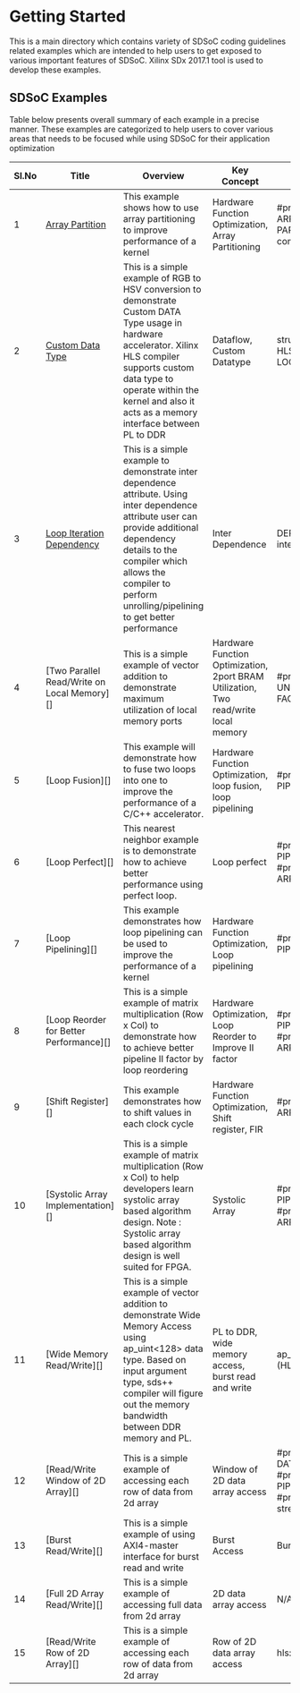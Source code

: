 Getting Started
======================

This is a main directory which contains variety of SDSoC coding guidelines related examples which are intended to help users to get exposed to various important features of SDSoC. Xilinx SDx 2017.1 tool is used to develop these examples.

## SDSoC Examples

Table below presents overall summary of each example in a precise manner. These examples are categorized to help users to cover various areas that needs to be focused while using SDSoC for their application optimization

Sl.No | Title | Overview |Key Concept | Key Words | Category
------|-------|----------|---|-----------|---------
1|[Array Partition][]|This example shows how to use array partitioning to improve performance of a kernel|Hardware Function Optimization, Array Partitioning|#pragma HLS ARRAY PARTITION, complete|Optimization|
2|[Custom Data Type][]|This is a simple example of RGB to HSV conversion to demonstrate Custom DATA Type usage in hardware accelerator. Xilinx HLS compiler supports custom data type to operate within the kernel and also it acts as a memory interface between PL to DDR|Dataflow, Custom Datatype|struct, #pragma HLS LOOP_TRIPCOUNT|Optimization|
3|[Loop Iteration Dependency][]|This is a simple example to demonstrate inter dependence attribute. Using inter dependence attribute user can provide additional dependency details to the compiler which allows the compiler to perform unrolling/pipelining to get better performance|Inter Dependence|DEPENDENCE, inter|Optimization|
4|[Two Parallel Read/Write on Local Memory][]|This is a simple example of vector addition to demonstrate maximum utilization of local memory ports|Hardware Function Optimization, 2port BRAM Utilization, Two read/write local memory|#pragma HLS UNROLL FACTOR=2|Optimization|
5|[Loop Fusion][]|This example will demonstrate how to fuse two loops into one to improve the performance of a C/C++ accelerator.|Hardware Function Optimization, loop fusion, loop pipelining|#pragma HLS PIPELINE|Optimization|
6|[Loop Perfect][]|This nearest neighbor example is to demonstrate how to achieve better performance using perfect loop.|Loop perfect|#pragma HLS PIPELINE, #pragma HLS ARRAY_PARTITION|Optimization|
7|[Loop Pipelining][]|This example demonstrates how loop pipelining can be used to improve the performance of a kernel|Hardware Function Optimization, Loop pipelining|#pragma HLS PIPELINE|Optimization|
8|[Loop Reorder for Better Performance][]|This is a simple example of matrix multiplication (Row x Col) to demonstrate how to achieve better pipeline II factor by loop reordering|Hardware Optimization, Loop Reorder to Improve II factor|#pragma HLS PIPELINE, #pragma HLS ARRAY_PARTITION|Optimization|
9|[Shift Register][]|This example demonstrates how to shift values in each clock cycle|Hardware Function Optimization, Shift register, FIR|#pragma HLS ARRAY_PARTITION|Optimization|
10|[Systolic Array Implementation][]|This is a simple example of matrix multiplication (Row x Col) to help developers learn systolic array based algorithm design. Note : Systolic array based algorithm design is well suited for FPGA.|Systolic Array|#pragma HLS PIPELINE, #pragma HLS ARRAY_PARTITION|Optimization|
11|[Wide Memory Read/Write][]|This is a simple example of vector addition to demonstrate Wide Memory Access using ap_uint<128> data type. Based on input argument type, sds++ compiler will figure out the memory bandwidth between DDR memory and PL.|PL to DDR, wide memory access, burst read and write|ap_uint<DATAWIDTH>, ap_int.h (HLS Header)|Memory Transfer (DDR to PL)|
12|[Read/Write Window of 2D Array][]|This is a simple example of accessing each row of data from 2d array|Window of 2D data array access|#pragma HLS DATAFLOW, #pragma HLS PIPELINE, #pragma HLS stream|Memory Transfer (DDR to PL)|
13|[Burst Read/Write][]|This is a simple example of using AXI4-master interface for burst read and write|Burst Access|Burst Copy|Memory Transfer (DDR to PL)|
14|[Full 2D Array Read/Write][]|This is a simple example of accessing full data from 2d array|2D data array access|N/A|Memory Transfer (DDR to PL)|
15|[Read/Write Row of 2D Array][]|This is a simple example of accessing each row of data from 2d array|Row of 2D data array access|hls::stream|Memory Transfer (DDR to PL)|


[Array Partition]:https://gitenterprise.xilinx.com/SDSoC-Examples/apps/tree/master/cpp/getting_started/array_partition
[Custom Data Type]:https://gitenterprise.xilinx.com/SDSoC-Examples/apps/tree/master/cpp/getting_started/custom_data_type
[Loop Iteration Dependency]:https://gitenterprise.xilinx.com/SDSoC-Examples/apps/tree/master/cpp/getting_started/dependence_inter
